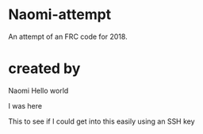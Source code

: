 # Naomi-attempt
An attempt of an FRC code for 2018. 

# created by
Naomi
Hello world

I was here 

This to see if I could get into this easily using an SSH key
